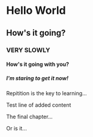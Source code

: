 # Hello World
## How's it going?
### VERY SLOWLY
#### How's it going with you?
##### I'm staring to get it now!

Repitition is the key to learning...

Test line of added content

The final chapter...

Or is it...
